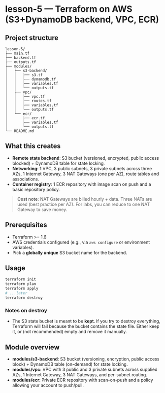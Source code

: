 # lesson-5 — Terraform on AWS (S3+DynamoDB backend, VPC, ECR)

## Project structure
```text
lesson-5/
├── main.tf
├── backend.tf
├── outputs.tf
├── modules/
│   ├── s3-backend/
│   │   ├── s3.tf
│   │   ├── dynamodb.tf
│   │   ├── variables.tf
│   │   └── outputs.tf
│   ├── vpc/
│   │   ├── vpc.tf
│   │   ├── routes.tf
│   │   ├── variables.tf
│   │   └── outputs.tf
│   └── ecr/
│       ├── ecr.tf
│       ├── variables.tf
│       └── outputs.tf
└── README.md
```

## What this creates
- **Remote state backend**: S3 bucket (versioned, encrypted, public access blocked) + DynamoDB table for state locking.
- **Networking**: 1 VPC, 3 public subnets, 3 private subnets across three AZs, 1 Internet Gateway, 3 NAT Gateways (one per AZ), route tables and associations.
- **Container registry**: 1 ECR repository with image scan on push and a basic repository policy.

> **Cost note**: NAT Gateways are billed hourly + data. Three NATs are used (best practice per AZ). For labs, you can reduce to one NAT Gateway to save money.

## Prerequisites
- Terraform >= 1.6
- AWS credentials configured (e.g., via `aws configure` or environment variables).
- Pick a **globally unique** S3 bucket name for the backend.


## Usage
```bash
terraform init
terraform plan
terraform apply
# ...later
terraform destroy
```

### Notes on destroy
- The S3 state bucket is meant to be **kept**. If you try to destroy everything, Terraform will fail because the bucket contains the state file. Either keep it, or (not recommended) empty and remove it manually.

## Module overview
- **modules/s3-backend**: S3 bucket (versioning, encryption, public access block) + DynamoDB table (on-demand) for state locking.
- **modules/vpc**: VPC with 3 public and 3 private subnets across supplied AZs, 1 Internet Gateway, 3 NAT Gateways, and per-subnet routing.
- **modules/ecr**: Private ECR repository with scan-on-push and a policy allowing your account to push/pull.
